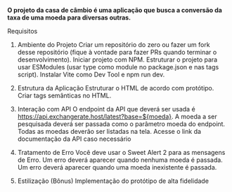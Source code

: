 **O projeto da casa de câmbio é uma aplicação que busca a conversão da taxa de uma moeda para diversas outras.**

Requisitos
1. Ambiente do Projeto
 Criar um repositório do zero ou fazer um fork desse repositório (fique à vontade para fazer PRs quando terminar o desenvolvimento).
 Iniciar projeto com NPM.
 Estruturar o projeto para usar ESModules (usar type como module no package.json e nas tags script).
 Instalar Vite como Dev Tool e npm run dev.

2. Estrutura da Aplicação
 Estruturar o HTML de acordo com protótipo.
 Criar tags semânticas no HTML.

3. Interação com API
 O endpoint da API que deverá ser usada é https://api.exchangerate.host/latest?base=${moeda}.
 A moeda a ser pesquisada deverá ser passada como o parâmetro moeda do endpoint.
 Todas as moedas deverão ser listadas na tela.
Acesse o link da documentação da API caso necessário

4. Tratamento de Erro
 Você deve usar o Sweet Alert 2 para as mensagens de Erro.
 Um erro deverá aparecer quando nenhuma moeda é passada.
 Um erro deverá aparecer quando uma moeda inexistente é passada.

5. Estilização (Bônus)
 Implementação do protótipo de alta fidelidade
